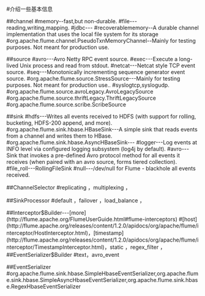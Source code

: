 #介绍一些基本信息

##channel
#memory--fast,but non-durable.
#file---reading,writing,mapping.
#jdbc---
#recoverablememory--A durable channel implementation that uses the local file system for its storage
#org.apache.flume.channel.PseudoTxnMemoryChannel--Mainly for testing purposes. Not meant for production use.


##source
#avro---Avro Netty RPC event source.
#exec---Execute a long-lived Unix process and read from stdout.
#netcat---Netcat style TCP event source.
#seq---Monotonically incrementing sequence generator event source.
#org.apache.flume.source.StressSource---Mainly for testing purposes. Not meant for production use..
#syslogtcp,syslogudp.
#org.apache.flume.source.avroLegacy.AvroLegacySource
#org.apache.flume.source.thriftLegacy.ThriftLegacySource
#org.apache.flume.source.scribe.ScribeSource

##sink
#hdfs---Writes all events received to HDFS (with support for rolling, bucketing, HDFS-200 append, and more).
#org.apache.flume.sink.hbase.HBaseSink---A simple sink that reads events from a channel and writes them to HBase.
#org.apache.flume.sink.hbase.AsyncHBaseSink---
#logger---Log events at INFO level via configured logging subsystem (log4j by default).
#avro---Sink that invokes a pre-defined Avro protocol method for all events it receives (when paired with an avro source, forms tiered collection).
#file_roll---RollingFileSink 
#null---/dev/null for Flume - blackhole all events received.


##ChannelSelector 
#replicating ，multiplexing ，

##SinkProcessor 
#default ，failover ，load_balance ，

##Interceptor$Builder---[more](http://flume.apache.org/FlumeUserGuide.html#flume-interceptors)
#[host](http://flume.apache.org/releases/content/1.2.0/apidocs/org/apache/flume/interceptor/HostInterceptor.html)，[timestamp](http://flume.apache.org/releases/content/1.2.0/apidocs/org/apache/flume/interceptor/TimestampInterceptor.html)，static ，regex_filter ，
##EventSerializer$Builder 
#text，avro_event 

##EventSerializer
#org.apache.flume.sink.hbase.SimpleHbaseEventSerializer,org.apache.flume.sink.hbase.SimpleAsyncHbaseEventSerializer,org.apache.flume.sink.hbase.RegexHbaseEventSerializer

##
